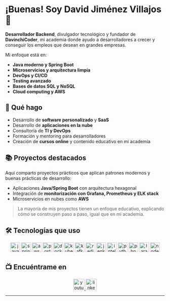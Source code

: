 # ¡Buenas! Soy David Jiménez Villajos 👋

**Desarrollador Backend**, divulgador tecnológico y fundador de **DavinchiCoder**, mi academia donde ayudo a desarrolladores a crecer y conseguir los empleos que desean en grandes empresas.

Mi enfoque está en:

- **Java moderno y Spring Boot**  
- **Microservicios y arquitectura limpia**  
- **DevOps y CI/CD**  
- **Testing avanzado**  
- **Bases de datos SQL y NoSQL**  
- **Cloud computing y AWS**  

## 🚀 Qué hago

- Desarrollo de **software personalizado** y **SaaS**  
- Desarrollo de **aplicaciones en la nube**  
- Consultoría de **TI y DevOps**  
- Formación y mentoring para desarrolladores  
- Creación de **cursos online** y contenido educativo en mi academia  

## 📚 Proyectos destacados

Aquí comparto proyectos prácticos que aplican patrones modernos y buenas prácticas de desarrollo:

- Aplicaciones **Java/Spring Boot** con arquitectura hexagonal  
- Integración de **monitorización con Grafana, Prometheus y ELK stack**  
- Microservicios en nubes como **AWS**  

> La mayoría de mis proyectos tienen un enfoque educativo, explicando cómo se construyen paso a paso, igual que en mi academia.

## 🛠 Tecnologías que uso

<div align="center">
  <img src="https://cdn.jsdelivr.net/gh/devicons/devicon/icons/java/java-original.svg" height="30" alt="java logo" />
  <img src="https://cdn.jsdelivr.net/gh/devicons/devicon@latest/icons/spring/spring-original.svg" height="30" alt="spring logo" />
  <img src="https://cdn.jsdelivr.net/gh/devicons/devicon@latest/icons/amazonwebservices/amazonwebservices-original-wordmark.svg" height="30" alt="aws logo" />
  <img src="https://cdn.jsdelivr.net/gh/devicons/devicon/icons/postgresql/postgresql-original.svg" height="30" alt="postgresql logo" />
  <img src="https://cdn.jsdelivr.net/gh/devicons/devicon/icons/docker/docker-original.svg" height="30" alt="docker logo" />
  <img src="https://cdn.jsdelivr.net/gh/devicons/devicon/icons/kubernetes/kubernetes-plain.svg" height="30" alt="kubernetes logo" />
  <img src="https://cdn.jsdelivr.net/gh/devicons/devicon@latest/icons/apachekafka/apachekafka-original.svg" height="30" alt="kafka logo" />
  <img src="https://cdn.jsdelivr.net/gh/devicons/devicon/icons/redis/redis-original.svg" height="30" alt="redis logo" />
  <img src="https://cdn.jsdelivr.net/gh/devicons/devicon@latest/icons/githubactions/githubactions-original.svg" height="30" alt="jenkins logo" />
  <img src="https://cdn.jsdelivr.net/gh/devicons/devicon/icons/intellij/intellij-original.svg" height="30" alt="intellij logo" />
  <img src="https://cdn.jsdelivr.net/gh/devicons/devicon/icons/python/python-original.svg" height="30" alt="python logo" />
  <img src="https://cdn.jsdelivr.net/gh/devicons/devicon/icons/php/php-original.svg" height="30" alt="php logo" />
  <img src="https://cdn.jsdelivr.net/gh/devicons/devicon@latest/icons/laravel/laravel-original.svg" height="30" alt="laravel logo" />
  <img src="https://cdn.jsdelivr.net/gh/devicons/devicon/icons/nodejs/nodejs-original.svg" height="30" alt="nodejs logo" />
</div>

## 📺 Encuéntrame en

<div align="center">
  <a href="https://www.youtube.com/@davinchicoder" target="_blank">
    <img src="https://img.shields.io/static/v1?message=Youtube&logo=youtube&label=&color=FF0000&logoColor=white&labelColor=&style=for-the-badge" height="35" alt="youtube logo" />
  </a>
  <a href="https://www.linkedin.com/in/david-linkdin/" target="_blank">
    <img src="https://img.shields.io/static/v1?message=LinkedIn&logo=linkedin&label=&color=0077B5&logoColor=white&labelColor=&style=for-the-badge" height="35" alt="linkedin logo" />
  </a>
</div>

---
